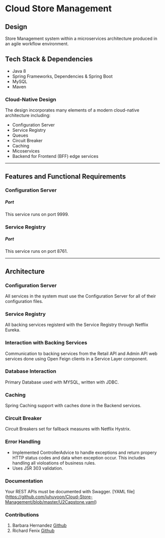 # Cloud Store Management

## Design

Store Management system within a microservices architecture produced in an agile workflow environment.

## Tech Stack & Dependencies
 * Java 8
 * Spring Frameworks, Dependencies & Spring Boot 
 * MySQL
 * Maven 

### Cloud-Native Design

The design incorporates many elements of a modern cloud-native architecture including:

* Configuration Server
* Service Registry
* Queues
* Circuit Breaker
* Caching
* Micoservices
* Backend for Frontend (BFF) edge services

---

## Features and Functional Requirements

### Configuration Server

##### Port

This service runs on port 9999.

### Service Registry

##### Port

This service runs on port 8761.

---

## Architecture

### Configuration Server

All services in the system must use the Configuration Server for all of their configuration files.

### Service Registry

All backing services registerd with the Service Registry through Netflix Eureka. 

### Interaction with Backing Services

Communication to backing services from the Retail API and Admin API web services done using Open Feign clients in a Service Layer component.

### Database Interaction

Primary Database used with MYSQL, written with JDBC.

### Caching

Spring Caching support with caches done in the Backend services.

### Circuit Breaker
Circuit Breakers set for fallback measures with Netflix Hystrix.

### Error Handling

* Implemented ControllerAdvice to handle exceptions and return propery HTTP status codes and data when exception occur. This includes handling all violoations of business rules.
* Uses JSR 303 validation.

### Documentation

Your REST APIs must be documented with Swagger. [YAML file] (https://github.com/juhuyoon/Cloud-Store-Management/blob/master/U2Capstone.yaml)

### Contributions
1) Barbara Hernandez [Github](https://github.com/BarbaraHernandez)
2) Richard Fenix [Github](https://github.com/rfenix3)
